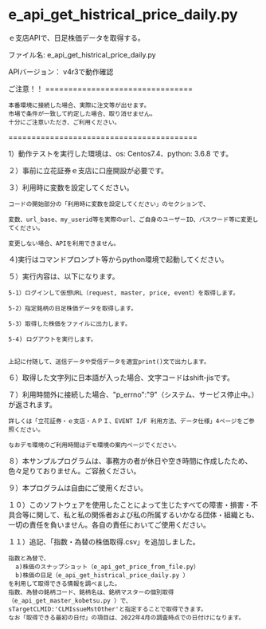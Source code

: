# e_api_get_histrical_price_daily.py
ｅ支店APIで、日足株価データを取得する。 

ファイル名: e_api_get_histrical_price_daily.py


APIバージョン： v4r3で動作確認

ご注意！！ ================================

	本番環境に接続した場合、実際に注文等が出せます。
	市場で条件が一致して約定した場合、取り消せません。
	十分にご注意いただき、ご利用ください。

=========================================


1）動作テストを実行した環境は、os: Centos7.4、python: 3.6.8 です。

２）事前に立花証券ｅ支店に口座開設が必要です。

３）利用時に変数を設定してください。

	コードの開始部分の「利用時に変数を設定してください」のセクションで、
  
	変数、url_base、my_userid等を実際のurl、ご自身のユーザーID、パスワード等に変更してください。
  
	変更しない場合、APIを利用できません。


４)実行はコマンドプロンプト等からpython環境で起動してください。


５）実行内容は、以下になります。

	5-1）ログインして仮想URL（request, master, price, event）を取得します。

	5-2）指定銘柄の日足株価データを取得します。

	5-3）取得した株価をファイルに出力します。
  
  	5-4) ログアウトを実行します。
  
	
	上記に付随して、送信データや受信データを適宜print()文で出力します。


６）取得した文字列に日本語が入った場合、文字コードはshift-jisです。

７）利用時間外に接続した場合、"p_errno":"9"（システム、サービス停止中。）が返されます。

	詳しくは「立花証券・ｅ支店・ＡＰＩ、EVENT I/F 利用方法、データ仕様」4ページをご参照ください。
  
	なおデモ環境のご利用時間はデモ環境の案内ページでください。
  
８）本サンプルプログラムは、事務方の者が休日や空き時間に作成したため、色々足りておりません。ご容赦ください。

９）本プログラムは自由にご使用ください。

１０）このソフトウェアを使用したことによって生じたすべての障害・損害・不具合等に関して、私と私の関係者および私の所属するいかなる団体・組織とも、一切の責任を負いません。各自の責任においてご使用ください。

１１）追記、「指数・為替の株価取得.csv」を追加しました。

	指数と為替で、
	  a)株価のスナップショット（e_api_get_price_from_file.py）
	  b)株価の日足（e_api_get_histrical_price_daily.py ）
	を利用して取得できる情報を調べました。
	指数、為替の銘柄コード、銘柄名は、銘柄マスターの個別取得（e_api_get_master_kobetsu.py ）で、
	sTargetCLMID:'CLMIssueMstOther'と指定することで取得できます。
 	なお「取得できる最初の日付」の項目は、2022年4月の調査時点での日付けになります。
